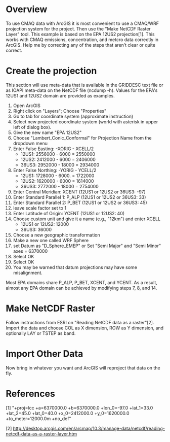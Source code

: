 # Overview 
To use CMAQ data with ArcGIS it is most convenient to use a CMAQ/WRF projection system for the project. Then use the "Make NetCDF Raster Layer" tool. This example is based on the EPA 12US2 projection[1]. This works with CMAQ emissions, concentration, and metcro data correctly in ArcGIS.  Help me by correcting any of the steps that aren’t clear or quite correct.

# Create the projection

This section will use meta-data that is available in the GRIDDESC text file or as IOAPI meta-data on the NetCDF file (ncdump -h). Values for the EPA's 12US1 and 12US2 domain are provided as examples.

1. Open ArcGIS
2. Right click on "Layers"; Choose "Properties"
3. Go to tab for coordinate system (approximate instruction)
4. Select new projected coordinate system (world with asterisk in upper left of dialog box).
5. Give the new name "EPA 12US2"
6. Choose "Lambert_Conic_Conformal" for Projection Name from the dropdown menu
7. Enter False Easting: -XORIG - XCELL/2 
    * 12US1: 2556000 - 6000 = 2550000
    * 12US2: 2412000 - 6000  = 2406000
    * 36US3: 2952000 - 18000 = 2934000
8. Enter False Northing: -YORIG - YCELL/2
    * 12US1: 1728000 - 6000. = 1722000
    * 12US2: 1620000 - 6000 = 1614000
    * 36US3: 2772000 - 18000 = 2754000
9. Enter Central Meridian: XCENT (12US1 or 12US2 or 36US3: -97)
10. Enter Standard Parallel 1: P_ALP (12US1 or 12US2 or 36US3: 33)
11. Enter Standard Parallel 2: P_BET (12US1 or 12US2 or 36US3: 45)
12. leave scale factor set to 1
13. Enter Latitude of Origin: YCENT (12US1 or 12US2: 40)
14. Choose custom unit and give it a name (e.g., "12km") and enter XCELL
    * 12US1 or 12US2: 12000
    * 36US3: 36000
15. Choose a new geographic transformation
16. Make a new one called WRF Sphere
17. set Datum as "D_Sphere_EMEP" or Set "Semi Major" and "Semi Minor" axes = 6370000
18. Select OK
19. Select OK
20. You may be warned that datum projections may have some misalignment.

Most EPA domains share P_ALP, P_BET, XCENT, and YCENT. As a result, almost any EPA domain can be achieved by modifying steps 7, 8, and 14.
 
# Make NetCDF Raster

Follow instructions from ESRI on "Reading NetCDF data as a raster"[2]. Import the data and choose COL as X dimension, ROW as Y dimension, and optionally LAY or TSTEP as band.

# Import Other Data

Now bring in whatever you want and ArcGIS will reproject that data on the fly.

# References

[1] "+proj=lcc +a=6370000.0 +b=6370000.0 +lon_0=-97.0 +lat_1=33.0 +lat_2=45.0 +lat_0=40.0 +x_0=2412000.0 +y_0=1620000.0 +to_meter=12000.0m +no_def"

[2] http://desktop.arcgis.com/en/arcmap/10.3/manage-data/netcdf/reading-netcdf-data-as-a-raster-layer.htm
